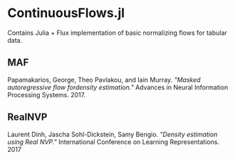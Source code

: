 # ContinuousFlows.jl
Contains Julia + Flux implementation of basic normalizing flows for tabular data.

## MAF
Papamakarios,  George,  Theo  Pavlakou,  and  Iain  Murray.   *"Masked  autoregressive  flow  fordensity estimation."* Advances in Neural Information Processing Systems.  2017.

## RealNVP
Laurent Dinh, Jascha Sohl-Dickstein, Samy Bengio. *"Density estimation using Real NVP."* International Conference on Learning Representations. 2017